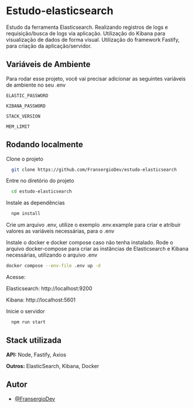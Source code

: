 
# Estudo-elasticsearch

Estudo da ferramenta Elasticsearch.
Realizando registros de logs e requisição/busca de logs via aplicação.
Utilização do Kibana para visualização de dados de forma visual.
Utilização do framework Fastify, para criação da aplicação/servidor.




## Variáveis de Ambiente

Para rodar esse projeto, você vai precisar adicionar as seguintes variáveis de ambiente no seu .env

`ELASTIC_PASSWORD`

`KIBANA_PASSWORD`

`STACK_VERSION`

`MEM_LIMIT`


## Rodando localmente

Clone o projeto

```bash
  git clone https://github.com/FransergioDev/estudo-elasticsearch
```

Entre no diretório do projeto

```bash
  cd estudo-elasticsearch
```

Instale as dependências

```bash
  npm install
```

Crie um arquivo .env, utilize o exemplo .env.example para criar e atribuir valores as variáveis necessárias, para o .env


Instale o docker e docker compose caso não tenha instalado.
Rode o arquivo docker-compose para criar as instâncias de Elasticsearch e Kibana necessárias, utilizando o arquivo .env

```bash
docker compose --env-file .env up -d
```

Acesse:

Elasticsearch: http://localhost:9200

Kibana: http://localhost:5601


Inicie o servidor

```bash
  npm run start
```


## Stack utilizada

**API:**  Node, Fastify, Axios

**Outros:** ElasticSearch, Kibana, Docker 


## Autor

- [@FransergioDev](https://github.com/FransergioDev)

